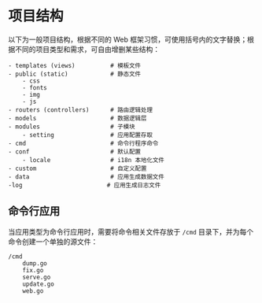# 项目结构

以下为一般项目结构，根据不同的 Web 框架习惯，可使用括号内的文字替换；根据不同的项目类型和需求，可自由增删某些结构：

```
- templates (views)          # 模板文件
- public (static)            # 静态文件    
    - css                        
    - fonts                      
    - img                        
    - js                     
- routers (controllers)      # 路由逻辑处理
- models                     # 数据逻辑层
- modules                    # 子模块
	- setting                # 应用配置存取
- cmd                        # 命令行程序命令
- conf                       # 默认配置    
	- locale                 # i18n 本地化文件
- custom                     # 自定义配置
- data                       # 应用生成数据文件
-log                        # 应用生成日志文件
```

## 命令行应用

当应用类型为命令行应用时，需要将命令相关文件存放于 `/cmd` 目录下，并为每个命令创建一个单独的源文件：

```
/cmd    
	dump.go    
	fix.go    
	serve.go    
	update.go    
	web.go
```